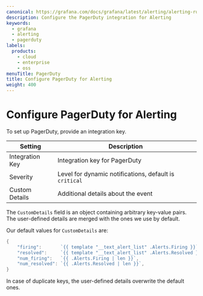 ```yaml
---
canonical: https://grafana.com/docs/grafana/latest/alerting/alerting-rules/manage-contact-points/integrations/pager-duty/
description: Configure the PagerDuty integration for Alerting
keywords:
  - grafana
  - alerting
  - pagerduty
labels:
  products:
    - cloud
    - enterprise
    - oss
menuTitle: PagerDuty
title: Configure PagerDuty for Alerting
weight: 400
---
```


# Configure PagerDuty for Alerting

To set up PagerDuty, provide an integration key.

| Setting         | Description                                            |
| --------------- | ------------------------------------------------------ |
| Integration Key | Integration key for PagerDuty                          |
| Severity        | Level for dynamic notifications, default is `critical` |
| Custom Details  | Additional details about the event                     |

The `CustomDetails` field is an object containing arbitrary key-value pairs. The user-defined details are merged with the ones we use by default.

Our default values for `CustomDetails` are:

```go
{
	"firing":       `{{ template "__text_alert_list" .Alerts.Firing }}`,
	"resolved":     `{{ template "__text_alert_list" .Alerts.Resolved }}`,
	"num_firing":   `{{ .Alerts.Firing | len }}`,
	"num_resolved": `{{ .Alerts.Resolved | len }}`,
}
```

In case of duplicate keys, the user-defined details overwrite the default ones.
